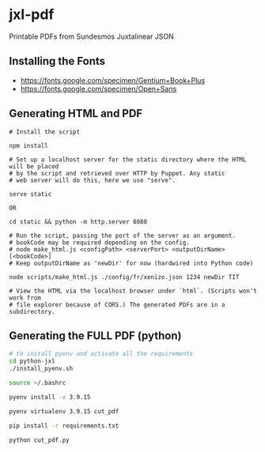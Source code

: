 # jxl-pdf
Printable PDFs from Sundesmos Juxtalinear JSON

## Installing the Fonts
- https://fonts.google.com/specimen/Gentium+Book+Plus
- https://fonts.google.com/specimen/Open+Sans

## Generating HTML and PDF
```
# Install the script

npm install

# Set up a localhost server for the static directory where the HTML will be placed
# by the script and retrieved over HTTP by Puppet. Any static
# web server will do this, here we use "serve".

serve static

OR

cd static && python -m http.server 8080

# Run the script, passing the port of the server as an argument.
# bookCode may be required depending on the config.
# node make_html.js <configPath> <serverPort> <outputDirName> [<bookCode>]
# Keep outputDirName as 'newDir' for now (hardwired into Python code)

node scripts/make_html.js ./config/fr/xenizo.json 1234 newDir TIT

# View the HTML via the localhost browser under `html`. (Scripts won't work from
# file explorer because of CORS.) The generated PDFs are in a subdirectory.
```

## Generating the FULL PDF (python)

```bash
# to install pyenv and activate all the requirements
cd python-jxl
./install_pyenv.sh

source ~/.bashrc

pyenv install -v 3.9.15

pyenv virtualenv 3.9.15 cut_pdf

pip install -r requirements.txt

python cut_pdf.py
```
